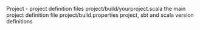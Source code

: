 Project     -   project definition files
    project/build/yourproject.scala         the main project definition file
    project/build.properties                project, sbt and scala version definitions 